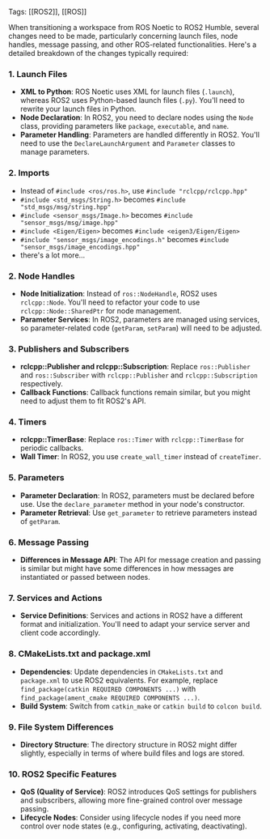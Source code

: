 Tags: [[ROS2]], [[ROS]]

When transitioning a workspace from ROS Noetic to ROS2 Humble, several changes need to be made, particularly concerning launch files, node handles, message passing, and other ROS-related functionalities. Here's a detailed breakdown of the changes typically required:

### 1. Launch Files

- **XML to Python**: ROS Noetic uses XML for launch files (`.launch`), whereas ROS2 uses Python-based launch files (`.py`). You'll need to rewrite your launch files in Python.
- **Node Declaration**: In ROS2, you need to declare nodes using the `Node` class, providing parameters like `package`, `executable`, and `name`.
- **Parameter Handling**: Parameters are handled differently in ROS2. You'll need to use the `DeclareLaunchArgument` and `Parameter` classes to manage parameters.

### 2. Imports
* Instead of `#include <ros/ros.h>`, use `#include "rclcpp/rclcpp.hpp"`
* `#include <std_msgs/String.h>` becomes `#include "std_msgs/msg/string.hpp"`
* `#include <sensor_msgs/Image.h>` becomes `#include "sensor_msgs/msg/image.hpp"`
* `#include <Eigen/Eigen>` becomes `#include <eigen3/Eigen/Eigen>`
* `#include "sensor_msgs/image_encodings.h"` becomes `#include "sensor_msgs/image_encodings.hpp"`
* there's a lot more...
### 2. Node Handles

- **Node Initialization**: Instead of `ros::NodeHandle`, ROS2 uses `rclcpp::Node`. You'll need to refactor your code to use `rclcpp::Node::SharedPtr` for node management.
- **Parameter Services**: In ROS2, parameters are managed using services, so parameter-related code (`getParam`, `setParam`) will need to be adjusted.

### 3. Publishers and Subscribers

- **rclcpp::Publisher and rclcpp::Subscription**: Replace `ros::Publisher` and `ros::Subscriber` with `rclcpp::Publisher` and `rclcpp::Subscription` respectively.
- **Callback Functions**: Callback functions remain similar, but you might need to adjust them to fit ROS2's API.

### 4. Timers

- **rclcpp::TimerBase**: Replace `ros::Timer` with `rclcpp::TimerBase` for periodic callbacks.
- **Wall Timer**: In ROS2, you use `create_wall_timer` instead of `createTimer`.

### 5. Parameters

- **Parameter Declaration**: In ROS2, parameters must be declared before use. Use the `declare_parameter` method in your node's constructor.
- **Parameter Retrieval**: Use `get_parameter` to retrieve parameters instead of `getParam`.

### 6. Message Passing

- **Differences in Message API**: The API for message creation and passing is similar but might have some differences in how messages are instantiated or passed between nodes.

### 7. Services and Actions

- **Service Definitions**: Services and actions in ROS2 have a different format and initialization. You'll need to adapt your service server and client code accordingly.

### 8. CMakeLists.txt and package.xml

- **Dependencies**: Update dependencies in `CMakeLists.txt` and `package.xml` to use ROS2 equivalents. For example, replace `find_package(catkin REQUIRED COMPONENTS ...)` with `find_package(ament_cmake REQUIRED COMPONENTS ...)`.
- **Build System**: Switch from `catkin_make` or `catkin build` to `colcon build`.

### 9. File System Differences

- **Directory Structure**: The directory structure in ROS2 might differ slightly, especially in terms of where build files and logs are stored.

### 10. ROS2 Specific Features

- **QoS (Quality of Service)**: ROS2 introduces QoS settings for publishers and subscribers, allowing more fine-grained control over message passing.
- **Lifecycle Nodes**: Consider using lifecycle nodes if you need more control over node states (e.g., configuring, activating, deactivating).